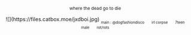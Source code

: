 <p align="center">
<sub>where the dead go to die</sub></p>

<p align="center">
![](https://files.catbox.moe/jxdboi.jpg)
<sub><sub>main : @dogfashiondisco　　irl corpse　　7teen　　male　　rot/rots</sub></sub></p>
